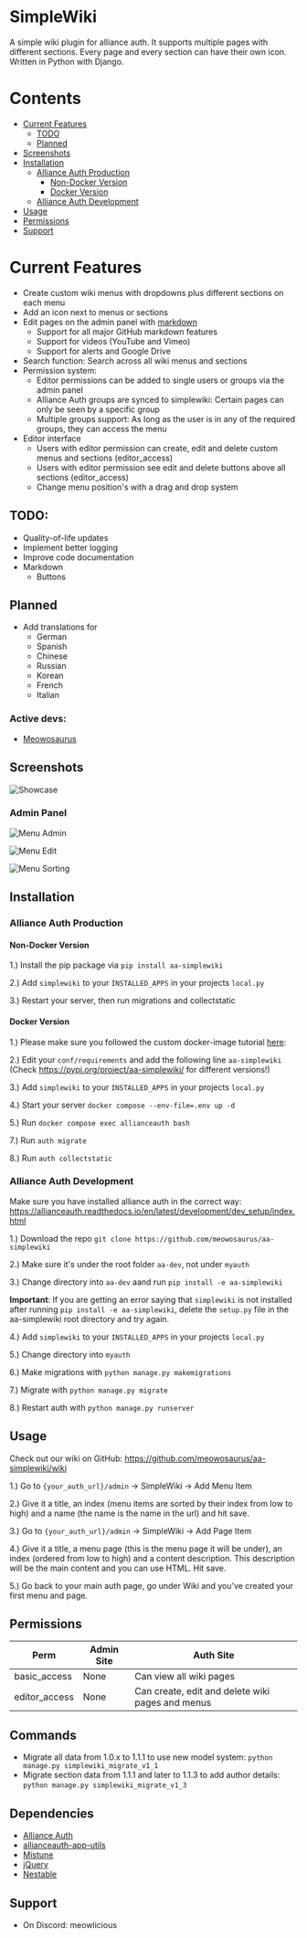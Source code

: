 # SimpleWiki
A simple wiki plugin for alliance auth. It supports multiple pages with different sections. Every page and every section can have their own icon. Written in Python with Django.

# Contents
* [Current Features](#current-features)
  * [TODO](#todo)
  * [Planned](#planned)
* [Screenshots](#screenshots)
* [Installation](#installation)
  * [Alliance Auth Production](#alliance-auth-production)
    * [Non-Docker Version](#non-docker-version)
    * [Docker Version](#docker-version)
  * [Alliance Auth Development](#alliance-auth-development)
* [Usage](#usage)
* [Permissions](#permissions)
* [Support](#support)

# Current Features
* Create custom wiki menus with dropdowns plus different sections on each menu
* Add an icon next to menus or sections
* Edit pages on the admin panel with [markdown](https://www.markdownguide.org/cheat-sheet/)
  * Support for all major GitHub markdown features
  * Support for videos (YouTube and Vimeo)
  * Support for alerts and Google Drive
* Search function: Search across all wiki menus and sections
* Permission system:
  * Editor permissions can be added to single users or groups via the admin panel
  * Alliance Auth groups are synced to simplewiki: Certain pages can only be seen by a specific group
  * Multiple groups support: As long as the user is in any of the required groups, they can access the menu
* Editor interface
  * Users with editor permission can create, edit and delete custom menus and sections (editor_access)
  * Users with editor permission see edit and delete buttons above all sections (editor_access)
  * Change menu position's with a drag and drop system

## TODO:
* Quality-of-life updates
* Implement better logging
* Improve code documentation
* Markdown
  * Buttons

## Planned
* Add translations for 
  * German
  * Spanish
  * Chinese
  * Russian
  * Korean 
  * French
  * Italian

### Active devs:
* [Meowosaurus](https://github.com/meowosaurus)

## Screenshots
![Showcase](https://github.com/meowosaurus/aa-simplewiki/blob/master/images/main.png)

### Admin Panel
![Menu Admin](https://github.com/meowosaurus/aa-simplewiki/blob/master/images/menu_admin.png)

![Menu Edit](https://github.com/meowosaurus/aa-simplewiki/blob/master/images/section_admin.png)

![Menu Sorting](https://github.com/meowosaurus/aa-simplewiki/blob/master/images/layout_admin.gif)

## Installation

### Alliance Auth Production

#### Non-Docker Version
1.) Install the pip package via `pip install aa-simplewiki`

2.) Add `simplewiki` to your `INSTALLED_APPS` in your projects `local.py`

3.) Restart your server, then run migrations and collectstatic

#### Docker Version
1.) Please make sure you followed the custom docker-image tutorial [here](https://gitlab.com/allianceauth/allianceauth/-/tree/master/docker#using-a-custom-docker-image): 

2.) Edit your `conf/requirements` and add the following line `aa-simplewiki` (Check https://pypi.org/project/aa-simplewiki/ for different versions!)

3.) Add `simplewiki` to your `INSTALLED_APPS` in your projects `local.py`

4.) Start your server `docker compose --env-file=.env up -d`

5.) Run `docker compose exec allianceauth bash`

7.) Run `auth migrate`

8.) Run `auth collectstatic`

### Alliance Auth Development 
Make sure you have installed alliance auth in the correct way: https://allianceauth.readthedocs.io/en/latest/development/dev_setup/index.html

1.) Download the repo `git clone https://github.com/meowosaurus/aa-simplewiki`

2.) Make sure it's under the root folder `aa-dev`, not under `myauth` 

3.) Change directory into `aa-dev` aand run `pip install -e aa-simplewiki`

**Important**: If you are getting an error saying that `simplewiki` is not installed after running `pip install -e aa-simplewiki`, delete the `setup.py` file in the aa-simplewiki root directory and try again.

4.) Add `simplewiki` to your `INSTALLED_APPS` in your projects `local.py`

5.) Change directory into `myauth`

6.) Make migrations with `python manage.py makemigrations`

7.) Migrate with `python manage.py migrate`

8.) Restart auth with `python manage.py runserver`

## Usage
Check out our wiki on GitHub: https://github.com/meowosaurus/aa-simplewiki/wiki

1.) Go to `{your_auth_url}/admin` -> SimpleWiki -> Add Menu Item

2.) Give it a title, an index (menu items are sorted by their index from low to high) and a name (the name is the name in the url) and hit save.

3.) Go to `{your_auth_url}/admin` -> SimpleWiki -> Add Page Item

4.) Give it a title, a menu page (this is the menu page it will be under), an index (ordered from low to high) and a content description. This description will be the main content and you can use HTML. Hit save.

5.) Go back to your main auth page, go under Wiki and you've created your first menu and page.

## Permissions
Perm | Admin Site | Auth Site 
 --- | --- | --- 
basic_access | None | Can view all wiki pages
editor_access | None | Can create, edit and delete wiki pages and menus

## Commands
- Migrate all data from 1.0.x to 1.1.1 to use new model system: `python manage.py simplewiki_migrate_v1_1`
- Migrate section data from 1.1.1 and later to 1.1.3 to add author details: `python manage.py simplewiki_migrate_v1_3`

## Dependencies
- [Alliance Auth](https://gitlab.com/allianceauth/allianceauth)
- [allianceauth-app-utils](https://gitlab.com/ErikKalkoken/allianceauth-app-utils)
- [Mistune](https://github.com/lepture/mistune)
- [jQuery](https://github.com/jquery/jquery)
- [Nestable](https://github.com/dbushell/Nestable)

## Support
* On Discord: meowlicious
